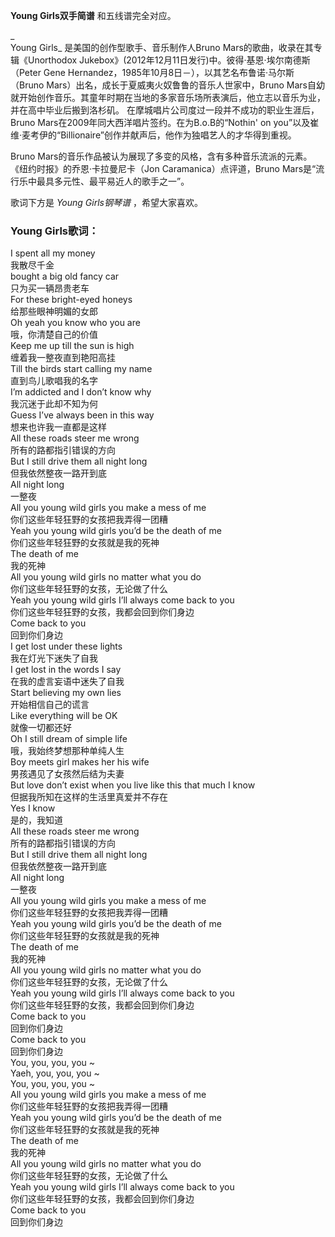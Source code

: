 

**Young Girls双手简谱** 和五线谱完全对应。

_  
Young Girls_ 是美国的创作型歌手、音乐制作人Bruno Mars的歌曲，收录在其专辑《Unorthodox
Jukebox》(2012年12月11日发行)中。彼得·基恩·埃尔南德斯（Peter Gene
Hernandez，1985年10月8日－），以其艺名布鲁诺·马尔斯（Bruno Mars）出名，成长于夏威夷火奴鲁鲁的音乐人世家中，Bruno
Mars自幼就开始创作音乐。其童年时期在当地的多家音乐场所表演后，他立志以音乐为业，并在高中毕业后搬到洛杉矶。
在摩城唱片公司度过一段并不成功的职业生涯后，Bruno Mars在2009年同大西洋唱片签约。在为B.o.B的“Nothin' on
you”以及崔维·麦考伊的“Billionaire”创作并献声后，他作为独唱艺人的才华得到重视。

  
Bruno Mars的音乐作品被认为展现了多变的风格，含有多种音乐流派的元素。 《纽约时报》的乔恩·卡拉曼尼卡（Jon
Caramanica）点评道，Bruno Mars是“流行乐中最具多元性、最平易近人的歌手之一”。

  
歌词下方是 _Young Girls钢琴谱_ ，希望大家喜欢。

### Young Girls歌词：

I spent all my money  
我散尽千金  
bought a big old fancy car  
只为买一辆昂贵老车  
For these bright-eyed honeys  
给那些眼神明媚的女郎  
Oh yeah you know who you are  
哦，你清楚自己的价值  
Keep me up till the sun is high  
缠着我一整夜直到艳阳高挂  
Till the birds start calling my name  
直到鸟儿歌唱我的名字  
I’m addicted and I don’t know why  
我沉迷于此却不知为何  
Guess I’ve always been in this way  
想来也许我一直都是这样  
All these roads steer me wrong  
所有的路都指引错误的方向  
But I still drive them all night long  
但我依然整夜一路开到底  
All night long  
一整夜  
All you young wild girls you make a mess of me  
你们这些年轻狂野的女孩把我弄得一团糟  
Yeah you young wild girls you’d be the death of me  
你们这些年轻狂野的女孩就是我的死神  
The death of me  
我的死神  
All you young wild girls no matter what you do  
你们这些年轻狂野的女孩，无论做了什么  
Yeah you young wild girls I’ll always come back to you  
你们这些年轻狂野的女孩，我都会回到你们身边  
Come back to you  
回到你们身边  
I get lost under these lights  
我在灯光下迷失了自我  
I get lost in the words I say  
在我的虚言妄语中迷失了自我  
Start believing my own lies  
开始相信自己的谎言  
Like everything will be OK  
就像一切都还好  
Oh I still dream of simple life  
哦，我始终梦想那种单纯人生  
Boy meets girl makes her his wife  
男孩遇见了女孩然后结为夫妻  
But love don’t exist when you live like this that much I know  
但据我所知在这样的生活里真爱并不存在  
Yes I know  
是的，我知道  
All these roads steer me wrong  
所有的路都指引错误的方向  
But I still drive them all night long  
但我依然整夜一路开到底  
All night long  
一整夜  
All you young wild girls you make a mess of me  
你们这些年轻狂野的女孩把我弄得一团糟  
Yeah you young wild girls you’d be the death of me  
你们这些年轻狂野的女孩就是我的死神  
The death of me  
我的死神  
All you young wild girls no matter what you do  
你们这些年轻狂野的女孩，无论做了什么  
Yeah you young wild girls I’ll always come back to you  
你们这些年轻狂野的女孩，我都会回到你们身边  
Come back to you  
回到你们身边  
Come back to you  
回到你们身边  
You, you, you, you ~  
Yaeh, you, you, you ~  
You, you, you, you ~  
All you young wild girls you make a mess of me  
你们这些年轻狂野的女孩把我弄得一团糟  
Yeah you young wild girls you’d be the death of me  
你们这些年轻狂野的女孩就是我的死神  
The death of me  
我的死神  
All you young wild girls no matter what you do  
你们这些年轻狂野的女孩，无论做了什么  
Yeah you young wild girls I’ll always come back to you  
你们这些年轻狂野的女孩，我都会回到你们身边  
Come back to you  
回到你们身边


